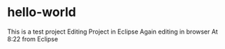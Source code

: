 # hello-world
This is a test project
Editing Project in Eclipse
Again editing in browser
At 8:22 from Eclipse